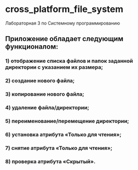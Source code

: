 # cross_platform_file_system
Лабораторная 3 по Системному программированию

## Приложение обладает следующим функционалом:
### 1) отображение списка файлов и папок заданной директории с указанием их размера;
### 2) создание нового файла;
### 3) копирование нового файла;
### 4) удаление файла/директории;
### 5) переименование/перемещение директории;
### 6) установка атрибута «Только для чтения»;
### 7) снятие атрибута «Только для чтения»;
### 8) проверка атрибута «Скрытый».
